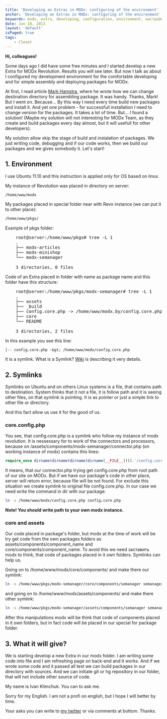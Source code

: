 ```yaml
---
title: 'Developing an Extras in MODx: configuring of the environment'
anchor: 'Developing an Extras in MODx: configuring of the environment'
keywords: modx, extra, developing, configuration, environment, настройка окружения, разработка
date: Jun 18, 2013
layout: 'default'
isPaged: true
tags:
    - Closet
---
```


__Hi, colleagues!__

Some days ago I did have some free minutes and I started develop a new Extra for MODx Revolution. Results you will see later. But now I talk as about I configured my development environment for the comfortable developing and for simple assembly and deploying packages for MODx.

At first, I read article [Mark Hamstra](http://www.markhamstra.com), where he wrote how we can change destination directory for assembling package. It was handy. Thanks, Mark! But I went on. Because... By this way I need every time build new packages and install it. And yet one problem - for successfull installation I need to change version for the packages. It takes a lot of time. But... I found a solution! (Maybe my solution will not interesting for MODx Team, as they create and build packages every day almost, but it will usefull for other developers).

My solution allow skip the stage of build and instalation of packages. We just writing code, debugging and if our code works, then we build our packages and we gives somebody it. Let's start!

## 1. Environment

I use Ubuntu 11.10 and this instruction is applied only for OS based on linux.

My instance of Revolution  was placed in directory on server:

``` bash
/home/www/modx
```

My packages placed in special folder near with Revo instance (we can put it to other place):

``` bash
/home/www/pkgs/
```

Example of pkgs folder:

<pre>
    root@server:/home/www/pkgs# tree -L 1
    .
    ├── modx-articles
    ├── modx-minishop
    └── modx-semanager

    3 directories, 0 files
</pre>

Code of an Extra placed in folder with name as package name and this folder have this structure:

<pre>
    root@server:/home/www/pkgs/modx-semanager# tree -L 1
    .
    ├── assets
    ├── _build
    ├── config.core.php -&gt; /home/www/modx.by/config.core.php
    ├── core
    └── README

    3 directories, 2 files
</pre>

In this example you see this line:

```
|-- config.core.php -&gt; /home/www/modx/config.core.php
```

It is a symlink. What is a Symlink? [Wiki](http://en.wikipedia.org/wiki/Symbolic_link) is describing it very details.

## 2. Symlinks

Symlinks on Ubuntu and on others Linux systems is a file, that contains path to destination. System thinks that it not a file, it is follow path and it is seeing other files, on that symlink is pointing. It is as pointer or just a simple link to other file or directory.

And this fact allow us use it for the good of us.

### core.config.php

You see, that config.core.php is a symlink who follow my instance of modx revolution. It is nessessary for to work of the connectors and processors, because on /assets/components/modx-semanager/connector.php (on working instance of modx) contains this lines:

``` php
require_once dirname(dirname(dirname(dirname(__FILE__)))).'/config.core.php';
```

It means, that our connector.php trying get config.core.php from root path of our site on MODx. But if we have our package's code in other place, server will return error, because file will be not found. For exclude this situation we create symlink to original 
file config.core.php. In our case we need write the command in dir with our package:

``` bash
ln -s /home/www/modx/config.core.php config.core.php
```

__Note! You should write path to your own modx instance.__

### core and assets

Our code placed in package's folder, but modx at the time of work will be try get code from the own packages folders as assets/components/component_name and core/components/component_name. To avoid this we need заставить modx to think, that code of packages placed in it own folders. Symlinks can help us.

Going on to /home/www/modx/core/components/ and make there our symlink:

``` bash
ln -s /home/www/pkgs/modx-semanager/core/components/semanager semanager
```

and going on to /home/www/modx/assets/components/ and make there other symlink:

``` bash
ln -s /home/www/pkgs/modx-semanager/assets/components/semanager semanager
```

After this manipulations modx will be think that code of components placed in it own folders, but in fact code will be placed in our special for package folder.

## 3. What it will give?

We is starting develop a new Extra in our modx folder. I am writing some code into file and I am refreshing page on back-end and it works. And if we wrote some code and it passed all test we can build packages in our directory with sources. And we can initiate git or hg repository in our folder, that will not include other source of code.

My name is Ivan Klimchuk. You can to ask me.

Sorry for my English. I am not a profi on english, but I hope I will better by time.

Your asks you can write to [my twitter](https://twitter.com/iklimchuk) or via comments at bottom. Thanks.
